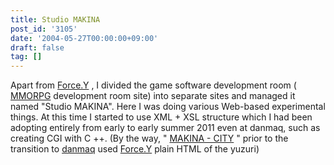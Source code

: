 ```yaml
---
title: Studio MAKINA
post_id: '3105'
date: '2004-05-27T00:00:00+09:00'
draft: false
tag: []
---
```


Apart from [Force.Y](/force-y) , I divided the game software development room ( [MMORPG](/tag/evil-kingdom) development room site) into separate sites and managed it named "Studio MAKINA". Here I was doing various Web-based experimental things. At this time I started to use XML + XSL structure which I had been adopting entirely from early to early summer 2011 even at danmaq, such as creating CGI with C ++. (By the way, " [MAKINA - CITY](/makina-city) " prior to the transition to [danmaq](/force-y) used [Force.Y](/force-y) plain HTML of the yuzuri)